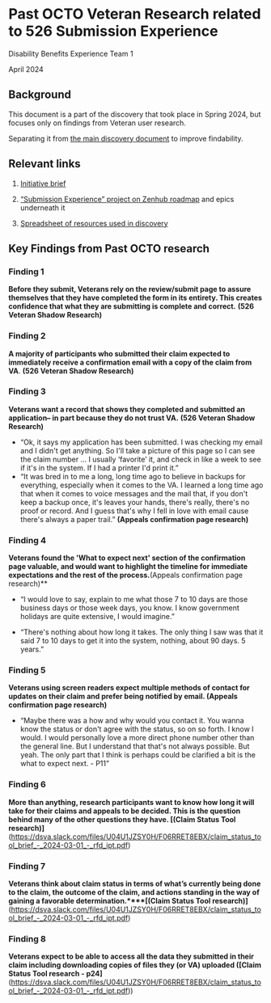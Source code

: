 # Past OCTO Veteran Research related to 526 Submission Experience

Disability Benefits Experience Team 1

April 2024

## Background  
This document is a part of the discovery that took place in Spring 2024, but focuses only on findings from Veteran user research.

Separating it from [the main discovery document](https://dvagov.sharepoint.com/:w:/r/sites/vaabdvro/Shared%20Documents/Disability%20Benefits%20Experience/7%20-%20Projects/2024%20Submission%20Experience/Discovery/UX%20and%20Systems%20Discovery%20-%20526%20Submission%20Experience.docx?d=w5ae740489dd9484f88aebded25eafd46&csf=1&web=1&e=QKCK6J) to improve findability.

## Relevant links

1.  [Initiative brief](https://github.com/department-of-veterans-affairs/va.gov-team/blob/master/products/disability/526ez/product/feature-briefs/Submission%20Experience.md)
    
2.  [“Submission Experience” project on Zenhub roadmap](https://app.zenhub.com/workspaces/disability-benefits-experience-team-1-63dbdb0a401c4400119d3a44/roadmap?project=z2lkoi8vcmfwdg9yl1byb2ply3qvodiymty) and epics underneath it
    
3.  [Spreadsheet of resources used in discovery](https://docs.google.com/spreadsheets/d/1j9hnf0MBEMYxOYkPgev-AgRYPZW25ghICd8gKGtEp8o/edit?gid=0#gid=0)
    

## Key Findings from Past OCTO research

  

### Finding 1  
**Before they submit, Veterans rely on the review/submit page to assure themselves that they have completed the form in its entirety. This creates confidence that what they are submitting is complete and correct.**
 **(526 Veteran Shadow Research)**  
      
    
### Finding 2
**A majority of participants who submitted their claim expected to immediately receive a confirmation email with a copy of the claim from VA**. **(526 Veteran Shadow Research)**  
      
    
### Finding 3
**Veterans want a record that shows they completed and submitted an application– in part because they do not trust VA.** **(526 Veteran Shadow Research)**  
  - “Ok, it says my application has been submitted. I was checking my email and I didn't get anything. So I'll take a picture of this page so I can see the claim number … I usually ‘favorite’ it, and check in like a week to see if it's in the system. If I had a printer I'd print it.”
  - “It was bred in to me a long, long time ago to believe in backups for everything, especially when it comes to the VA. I learned a long time ago that when it comes to voice messages and the mail that, if you don't keep a backup once, it's leaves your hands, there's really, there's no proof or record. And I guess that's why I fell in love with email cause there's always a paper trail.” **(Appeals confirmation page research)**  
      
### Finding 4 
**Veterans found the 'What to expect next' section of the confirmation page valuable, and would want to highlight the timeline for immediate expectations and the rest of the process.**(Appeals confirmation page research)**
   
-   “I would love to say, explain to me what those 7 to 10 days are those business days or those week days, you know. I know government holidays are quite extensive, I would imagine.”
    
-   “There's nothing about how long it takes. The only thing I saw was that it said 7 to 10 days to get it into the system, nothing, about 90 days. 5 years.”  
      
### Finding 5
**Veterans using screen readers expect multiple methods of contact for updates on their claim and prefer being notified by email. (Appeals confirmation page research)**
 
-   “Maybe there was a how and why would you contact it. You wanna know the status or don't agree with the status, so on so forth. I know I would. I would personally love a more direct phone number other than the general line. But I understand that that's not always possible. But yeah. The only part that I think is perhaps could be clarified a bit is the what to expect next. - P11”
    

### Finding 6
**More than anything, research participants want to know how long it will take for their claims and appeals to be decided. This is the question behind many of the other questions they have. [(Claim Status Tool research)]**(https://dsva.slack.com/files/U04U1JZSY0H/F06RRET8EBX/claim_status_tool_brief_-_2024-03-01_-_rfd_ipt.pdf)  
      
    
### Finding 7
**Veterans think about claim status in terms of what’s currently being done to the claim, the outcome of the claim, and actions standing in the way of gaining a favorable determination.****[(Claim Status Tool research)]**(https://dsva.slack.com/files/U04U1JZSY0H/F06RRET8EBX/claim_status_tool_brief_-_2024-03-01_-_rfd_ipt.pdf)  
      
    
### Finding 8 
**Veterans expect to be able to access all the data they submitted in their claim including downloading copies of files they (or VA) uploaded ([Claim Status Tool research - p24]**(https://dsva.slack.com/files/U04U1JZSY0H/F06RRET8EBX/claim_status_tool_brief_-_2024-03-01_-_rfd_ipt.pdf))
    
